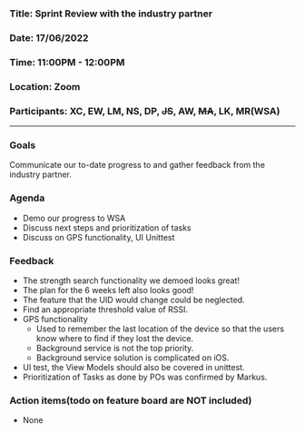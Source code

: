 ### Title: Sprint Review with the industry partner
### Date: 17/06/2022  
### Time: 11:00PM - 12:00PM  
### Location: Zoom
### Participants: XC, EW, LM, NS, DP, ~~JS~~, AW, ~~MA~~, LK, MR(WSA)

---
### Goals
Communicate our to-date progress to and gather feedback from the industry partner. 

### Agenda
- Demo our progress to WSA
- Discuss next steps and prioritization of tasks
- Discuss on GPS functionality, UI Unittest


### Feedback
- The strength search functionality we demoed looks great! 
- The plan for the 6 weeks left also looks good!
- The feature that the UID would change could be neglected. 
- Find an appropriate threshold value of RSSI.
- GPS functionality
  - Used to remember the last location of the device so that the users know where to find if they lost the device.
  - Background service is not the top priority.
  - Background service solution is complicated on iOS. 
- UI test, the View Models should also be covered in unittest.
- Prioritization of Tasks as done by POs was confirmed by Markus.

### Action items(todo on feature board are NOT included)
- None
